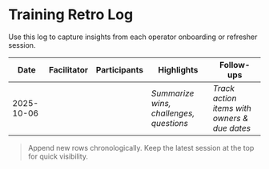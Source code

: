 # Training Retro Log

Use this log to capture insights from each operator onboarding or refresher session.

| Date | Facilitator | Participants | Highlights | Follow-ups |
| --- | --- | --- | --- | --- |
| 2025-10-06 | _<add name>_ | _<list attendees>_ | _Summarize wins, challenges, questions_ | _Track action items with owners & due dates_ |

> Append new rows chronologically. Keep the latest session at the top for quick visibility.
